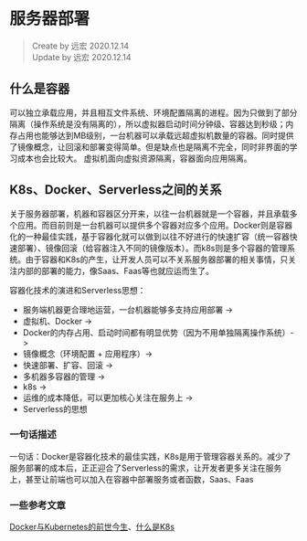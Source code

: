 <!--
 * @Author: 星啸(陈远宏)
 * @Date: 2020-12-15 14:35:42
 * @LastEditTime: 2020-12-15 14:50:16
 * @LastEditors: 星啸(陈远宏)
 * @Description: 
 * @FilePath: /my-git-book/serverless/index.md
-->
# 服务器部署
> Create by 远宏 2020.12.14  
> Update by 远宏 2020.12.14 

## 什么是容器
可以独立承载应用，并且相互文件系统、环境配置隔离的进程。因为只做到了部分隔离（操作系统是没有隔离的），所以虚拟器启动时间分钟级、容器达到秒级；内存占用也能够达到MB级别，一台机器可以承载远超虚拟机数量的容器。同时提供了镜像概念，让回滚和部署变得简单。但是缺点也是隔离不完全，同时非界面的学习成本也会比较大。
虚拟机面向虚拟资源隔离，容器面向应用隔离。

## K8s、Docker、Serverless之间的关系
关于服务器部署，机器和容器区分开来，以往一台机器就是一个容器，并且承载多个应用。而目前则是一台机器可以提供多个容器对应多个应用。Docker则是容器化的一种最佳实践，基于容器化就可以做到以往不好进行的快速扩容（统一容器快速部署）、镜像回滚（给容器注入不同的镜像版本）。而k8s则是多个容器的管理系统。由于容器和K8s的产生，让开发人员可以不关系服务器部署的相关事情，只关注内部的部署的能力，像Saas、Faas等也就应运而生了。

容器化技术的演进和Serverless思想：
- 服务端机器更合理地运营，一台机器能够多支持应用部署 -> 
- 虚拟机、Docker -> 
- Docker的内存占用、启动时间都有明显优势（因为不用单独隔离操作系统）-> 
- 镜像概念（环境配置 + 应用程序）-> 
- 快速部署、扩容、回滚 -> 
- 多机器多容器的管理 -> 
- k8s -> 
- 运维的成本降低，可以更加核心关注在服务上 -> 
- Serverless的思想

### 一句话描述
一句话：Docker是容器化技术的最佳实践，K8s是用于管理容器关系的。减少了服务部署的成本后，正正迎合了Serverless的需求，让开发者更多关注在服务上，甚至让前端也可以加入在容器中部署服务或者函数，Saas、Faas

### 一些参考文章
[Docker与Kubernetes的前世今生](https://www.infoq.cn/article/zs05fled2orqvutkb7mj)、[什么是K8s](https://www.redhat.com/zh/topics/containers/what-is-kubernetes)